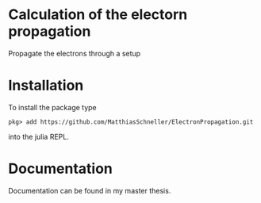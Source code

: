 # Calculation of the electorn propagation
Propagate the electrons through a setup

# Installation
To install the package type
```
pkg> add https://github.com/MatthiasSchneller/ElectronPropagation.git
```
into the julia REPL.

# Documentation
Documentation can be found in my master thesis.